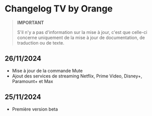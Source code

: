 # Changelog TV by Orange

> **IMPORTANT**
>
> S'il n'y a pas d'information sur la mise à jour, c'est que celle-ci concerne uniquement de la mise à jour de documentation, de traduction ou de texte.

## 26/11/2024

- Mise à jour de la commande Mute
- Ajout des services de streaming Netflix, Prime Video, Disney+, Paramount+ et Max

## 25/11/2024

- Première version beta